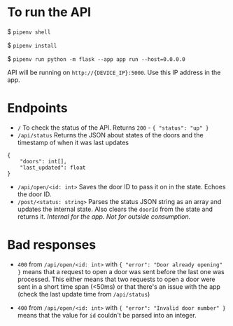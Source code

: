 # To run the API

$ `pipenv shell`

$ `pipenv install`

$ `pipenv run python -m flask --app app run --host=0.0.0.0`

API will be running on `http://{DEVICE_IP}:5000`. Use this IP address in the app.

# Endpoints

-   `/` To check the status of the API. Returns `200` - `{ "status": "up" }`
-   `/api/status` Returns the JSON about states of the doors and the timestamp of when it was last updates

```
{
    "doors": int[],
    "last_updated": float
}
```

-   `/api/open/<id: int>` Saves the door ID to pass it on in the state. Echoes the door ID.
-   `/post/<status: string>` Parses the status JSON string as an array and updates the internal state. Also clears the `doorId` from the state and returns it.
    _Internal for the app. Not for outside consumption._

# Bad responses

-   `400` from `/api/open/<id: int>` with `{ "error": "Door already opening" }` means that a request to open a door was sent before the last one was processed. This either means that two requests to open a door were sent in a short time span (<50ms) or that there's an issue with the app (check the last update time from `/api/status`)

-   `400` from `/api/open/<id: int>` with `{ "error": "Invalid door number" }` means that the value for `id` couldn't be parsed into an integer.
